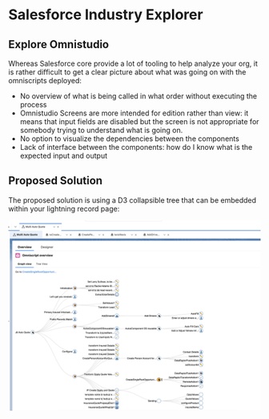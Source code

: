 # Salesforce Industry Explorer

## Explore Omnistudio
Whereas Salesforce core provide a lot of tooling to help analyze your org, it is rather difficult to get a clear picture about what was going on with the omniscripts deployed:
* No overview of what is being called in what order without executing the process
* Omnistudio Screens are more intended for edition rather than view: it means that input fields are disabled but the screen is not appropriate for somebody trying to understand what is going on.
* No option to visualize the dependencies between the components
* Lack of interface between the components: how do I know what is the expected input and output

## Proposed Solution

The proposed solution is using a D3 collapsible tree that can be embedded within your lightning record page:

![overview](overview.png)
